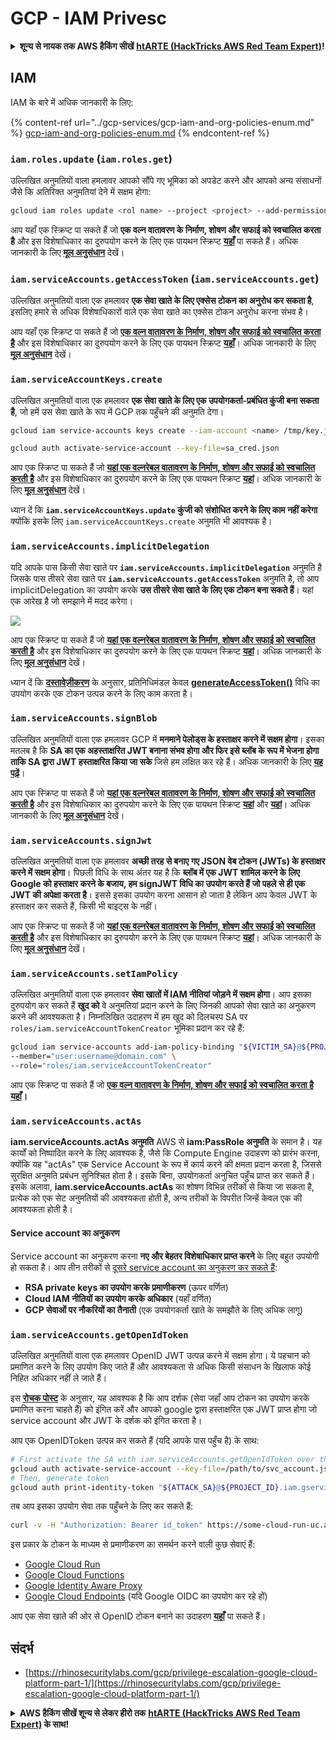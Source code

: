 # GCP - IAM Privesc

<details>

<summary><strong>शून्य से नायक तक AWS हैकिंग सीखें</strong> <a href="https://training.hacktricks.xyz/courses/arte"><strong>htARTE (HackTricks AWS Red Team Expert)</strong></a><strong>!</strong></summary>

HackTricks का समर्थन करने के अन्य तरीके:

* यदि आप चाहते हैं कि आपकी **कंपनी का विज्ञापन HackTricks में दिखाई दे** या **HackTricks को PDF में डाउनलोड करें**, तो [**सब्सक्रिप्शन प्लान्स**](https://github.com/sponsors/carlospolop) देखें!
* [**आधिकारिक PEASS & HackTricks स्वैग प्राप्त करें**](https://peass.creator-spring.com)
* [**The PEASS Family**](https://opensea.io/collection/the-peass-family) की खोज करें, हमारा विशेष [**NFTs**](https://opensea.io/collection/the-peass-family) संग्रह
* 💬 [**Discord समूह में शामिल हों**](https://discord.gg/hRep4RUj7f) या [**टेलीग्राम समूह**](https://t.me/peass) या **Twitter** पर 🐦 [**@carlospolopm**](https://twitter.com/carlospolopm) को **फॉलो करें**.
* **HackTricks** के [**github repos**](https://github.com/carlospolop/hacktricks) और [**HackTricks Cloud**](https://github.com/carlospolop/hacktricks-cloud) में PRs सबमिट करके अपनी हैकिंग ट्रिक्स साझा करें.

</details>

## IAM

IAM के बारे में अधिक जानकारी के लिए:

{% content-ref url="../gcp-services/gcp-iam-and-org-policies-enum.md" %}
[gcp-iam-and-org-policies-enum.md](../gcp-services/gcp-iam-and-org-policies-enum.md)
{% endcontent-ref %}

### `iam.roles.update` (`iam.roles.get`)

उल्लिखित अनुमतियों वाला हमलावर आपको सौंपे गए भूमिका को अपडेट करने और आपको अन्य संसाधनों जैसे कि अतिरिक्त अनुमतियां देने में सक्षम होगा:
```bash
gcloud iam roles update <rol name> --project <project> --add-permissions <permission>
```
आप यहाँ एक स्क्रिप्ट पा सकते हैं जो **एक वल्न वातावरण के निर्माण, शोषण और सफाई को स्वचालित करता है** और इस विशेषाधिकार का दुरुपयोग करने के लिए एक पायथन स्क्रिप्ट [**यहाँ**](https://github.com/RhinoSecurityLabs/GCP-IAM-Privilege-Escalation/blob/master/ExploitScripts/iam.roles.update.py) पा सकते हैं। अधिक जानकारी के लिए [**मूल अनुसंधान**](https://rhinosecuritylabs.com/gcp/privilege-escalation-google-cloud-platform-part-1/) देखें।

### `iam.serviceAccounts.getAccessToken` (`iam.serviceAccounts.get`)

उल्लिखित अनुमतियों वाला एक हमलावर **एक सेवा खाते के लिए एक्सेस टोकन का अनुरोध कर सकता है**, इसलिए हमारे से अधिक विशेषाधिकारों वाले एक सेवा खाते का एक्सेस टोकन अनुरोध करना संभव है।

आप यहाँ एक स्क्रिप्ट पा सकते हैं जो [**एक वल्न वातावरण के निर्माण, शोषण और सफाई को स्वचालित करता है**](https://github.com/carlospolop/gcp_privesc_scripts/blob/main/tests/4-iam.serviceAccounts.getAccessToken.sh) और इस विशेषाधिकार का दुरुपयोग करने के लिए एक पायथन स्क्रिप्ट [**यहाँ**](https://github.com/RhinoSecurityLabs/GCP-IAM-Privilege-Escalation/blob/master/ExploitScripts/iam.serviceAccounts.getAccessToken.py)। अधिक जानकारी के लिए [**मूल अनुसंधान**](https://rhinosecuritylabs.com/gcp/privilege-escalation-google-cloud-platform-part-1/) देखें।

### `iam.serviceAccountKeys.create`

उल्लिखित अनुमतियों वाला एक हमलावर **एक सेवा खाते के लिए एक उपयोगकर्ता-प्रबंधित कुंजी बना सकता है**, जो हमें उस सेवा खाते के रूप में GCP तक पहुँचने की अनुमति देगा।
```bash
gcloud iam service-accounts keys create --iam-account <name> /tmp/key.json

gcloud auth activate-service-account --key-file=sa_cred.json
```
आप एक स्क्रिप्ट पा सकते हैं जो [**यहां एक वल्नरेबल वातावरण के निर्माण, शोषण और सफाई को स्वचालित करती है**](https://github.com/carlospolop/gcp_privesc_scripts/blob/main/tests/3-iam.serviceAccountKeys.create.sh) और इस विशेषाधिकार का दुरुपयोग करने के लिए एक पायथन स्क्रिप्ट [**यहां**](https://github.com/RhinoSecurityLabs/GCP-IAM-Privilege-Escalation/blob/master/ExploitScripts/iam.serviceAccountKeys.create.py)। अधिक जानकारी के लिए [**मूल अनुसंधान**](https://rhinosecuritylabs.com/gcp/privilege-escalation-google-cloud-platform-part-1/) देखें।

ध्यान दें कि **`iam.serviceAccountKeys.update` कुंजी को संशोधित करने के लिए काम नहीं करेगा** क्योंकि इसके लिए `iam.serviceAccountKeys.create` अनुमति भी आवश्यक है।

### `iam.serviceAccounts.implicitDelegation`

यदि आपके पास किसी सेवा खाते पर **`iam.serviceAccounts.implicitDelegation`** अनुमति है जिसके पास तीसरे सेवा खाते पर **`iam.serviceAccounts.getAccessToken`** अनुमति है, तो आप implicitDelegation का उपयोग करके **उस तीसरे सेवा खाते के लिए एक टोकन बना सकते हैं**। यहां एक आरेख है जो समझाने में मदद करेगा।

![](https://rhinosecuritylabs.com/wp-content/uploads/2020/04/image2-500x493.png)

आप एक स्क्रिप्ट पा सकते हैं जो [**यहां एक वल्नरेबल वातावरण के निर्माण, शोषण और सफाई को स्वचालित करती है**](https://github.com/carlospolop/gcp_privesc_scripts/blob/main/tests/5-iam.serviceAccounts.implicitDelegation.sh) और इस विशेषाधिकार का दुरुपयोग करने के लिए एक पायथन स्क्रिप्ट [**यहां**](https://github.com/RhinoSecurityLabs/GCP-IAM-Privilege-Escalation/blob/master/ExploitScripts/iam.serviceAccounts.implicitDelegation.py)। अधिक जानकारी के लिए [**मूल अनुसंधान**](https://rhinosecuritylabs.com/gcp/privilege-escalation-google-cloud-platform-part-1/) देखें।

ध्यान दें कि [**दस्तावेज़ीकरण**](https://cloud.google.com/iam/docs/understanding-service-accounts) के अनुसार, प्रतिनिधिमंडल केवल [**generateAccessToken()**](https://cloud.google.com/iam/credentials/reference/rest/v1/projects.serviceAccounts/generateAccessToken) विधि का उपयोग करके एक टोकन उत्पन्न करने के लिए काम करता है।

### `iam.serviceAccounts.signBlob`

उल्लिखित अनुमतियों वाला एक हमलावर GCP में **मनमाने पेलोड्स के हस्ताक्षर करने में सक्षम होगा**। इसका मतलब है कि **SA का एक अहस्ताक्षरित JWT बनाना संभव होगा और फिर इसे ब्लॉब के रूप में भेजना होगा ताकि SA द्वारा JWT हस्ताक्षरित किया जा सके** जिसे हम लक्षित कर रहे हैं। अधिक जानकारी के लिए [**यह पढ़ें**](https://medium.com/google-cloud/using-serviceaccountactor-iam-role-for-account-impersonation-on-google-cloud-platform-a9e7118480ed)।

आप एक स्क्रिप्ट पा सकते हैं जो [**यहां एक वल्नरेबल वातावरण के निर्माण, शोषण और सफाई को स्वचालित करती है**](https://github.com/carlospolop/gcp_privesc_scripts/blob/main/tests/6-iam.serviceAccounts.signBlob.sh) और इस विशेषाधिकार का दुरुपयोग करने के लिए एक पायथन स्क्रिप्ट [**यहां**](https://github.com/RhinoSecurityLabs/GCP-IAM-Privilege-Escalation/blob/master/ExploitScripts/iam.serviceAccounts.signBlob-accessToken.py) और [**यहां**](https://github.com/RhinoSecurityLabs/GCP-IAM-Privilege-Escalation/blob/master/ExploitScripts/iam.serviceAccounts.signBlob-gcsSignedUrl.py)। अधिक जानकारी के लिए [**मूल अनुसंधान**](https://rhinosecuritylabs.com/gcp/privilege-escalation-google-cloud-platform-part-1/) देखें।

### `iam.serviceAccounts.signJwt`

उल्लिखित अनुमतियों वाला एक हमलावर **अच्छी तरह से बनाए गए JSON वेब टोकन (JWTs) के हस्ताक्षर करने में सक्षम होगा**। पिछली विधि के साथ अंतर यह है कि **ब्लॉब में एक JWT शामिल करने के लिए Google को हस्ताक्षर करने के बजाय, हम signJWT विधि का उपयोग करते हैं जो पहले से ही एक JWT की अपेक्षा करता है**। इससे इसका उपयोग करना आसान हो जाता है लेकिन आप केवल JWT के हस्ताक्षर कर सकते हैं, किसी भी बाइट्स के नहीं।

आप एक स्क्रिप्ट पा सकते हैं जो [**यहां एक वल्नरेबल वातावरण के निर्माण, शोषण और सफाई को स्वचालित करती है**](https://github.com/carlospolop/gcp_privesc_scripts/blob/main/tests/7-iam.serviceAccounts.signJWT.sh) और इस विशेषाधिकार का दुरुपयोग करने के लिए एक पायथन स्क्रिप्ट [**यहां**](https://github.com/RhinoSecurityLabs/GCP-IAM-Privilege-Escalation/blob/master/ExploitScripts/iam.serviceAccounts.signJWT.py)। अधिक जानकारी के लिए [**मूल अनुसंधान**](https://rhinosecuritylabs.com/gcp/privilege-escalation-google-cloud-platform-part-1/) देखें।

### `iam.serviceAccounts.setIamPolicy` <a href="#iam.serviceaccounts.setiampolicy" id="iam.serviceaccounts.setiampolicy"></a>

उल्लिखित अनुमतियों वाला एक हमलावर **सेवा खातों में IAM नीतियां जोड़ने में सक्षम होगा**। आप इसका दुरुपयोग कर सकते हैं **खुद को** वे अनुमतियां प्रदान करने के लिए जिनकी आपको सेवा खाते का अनुकरण करने की आवश्यकता है। निम्नलिखित उदाहरण में हम खुद को दिलचस्प SA पर `roles/iam.serviceAccountTokenCreator` भूमिका प्रदान कर रहे हैं:
```bash
gcloud iam service-accounts add-iam-policy-binding "${VICTIM_SA}@${PROJECT_ID}.iam.gserviceaccount.com" \
--member="user:username@domain.com" \
--role="roles/iam.serviceAccountTokenCreator"
```
आप एक स्क्रिप्ट पा सकते हैं जो [**एक वल्न वातावरण के निर्माण, शोषण और सफाई को स्वचालित करता है यहाँ**](https://github.com/carlospolop/gcp_privesc_scripts/blob/main/tests/d-iam.serviceAccounts.setIamPolicy.sh)**।**

### `iam.serviceAccounts.actAs`

**iam.serviceAccounts.actAs अनुमति** AWS से **iam:PassRole अनुमति** के समान है। यह कार्यों को निष्पादित करने के लिए आवश्यक है, जैसे कि Compute Engine उदाहरण को प्रारंभ करना, क्योंकि यह "actAs" एक Service Account के रूप में कार्य करने की क्षमता प्रदान करता है, जिससे सुरक्षित अनुमति प्रबंधन सुनिश्चित होता है। इसके बिना, उपयोगकर्ता अनुचित पहुँच प्राप्त कर सकते हैं। इसके अलावा, **iam.serviceAccounts.actAs** का शोषण विभिन्न तरीकों से किया जा सकता है, प्रत्येक को एक सेट अनुमतियों की आवश्यकता होती है, अन्य तरीकों के विपरीत जिन्हें केवल एक की आवश्यकता होती है।

#### Service account का अनुकरण <a href="#service-account-impersonation" id="service-account-impersonation"></a>

Service account का अनुकरण करना **नए और बेहतर विशेषाधिकार प्राप्त करने** के लिए बहुत उपयोगी हो सकता है। आप तीन तरीकों से [दूसरे service account का अनुकरण कर सकते हैं](https://cloud.google.com/iam/docs/understanding-service-accounts#impersonating_a_service_account):

* **RSA private keys का उपयोग करके प्रमाणीकरण** (ऊपर वर्णित)
* **Cloud IAM नीतियों का उपयोग करके अधिकार** (यहाँ वर्णित)
* **GCP सेवाओं पर नौकरियों का तैनाती** (एक उपयोगकर्ता खाते के समझौते के लिए अधिक लागू)

### `iam.serviceAccounts.getOpenIdToken`

उल्लिखित अनुमतियों वाला एक हमलावर OpenID JWT उत्पन्न करने में सक्षम होगा। ये पहचान को प्रमाणित करने के लिए उपयोग किए जाते हैं और आवश्यकता से अधिक किसी संसाधन के खिलाफ कोई निहित अधिकार नहीं ले जाते हैं।

इस [**रोचक पोस्ट**](https://medium.com/google-cloud/authenticating-using-google-openid-connect-tokens-e7675051213b) के अनुसार, यह आवश्यक है कि आप दर्शक (सेवा जहाँ आप टोकन का उपयोग करके प्रमाणित करना चाहते हैं) को इंगित करें और आपको google द्वारा हस्ताक्षरित एक JWT प्राप्त होगा जो service account और JWT के दर्शक को इंगित करता है।

आप एक OpenIDToken उत्पन्न कर सकते हैं (यदि आपके पास पहुँच है) के साथ:
```bash
# First activate the SA with iam.serviceAccounts.getOpenIdToken over the other SA
gcloud auth activate-service-account --key-file=/path/to/svc_account.json
# Then, generate token
gcloud auth print-identity-token "${ATTACK_SA}@${PROJECT_ID}.iam.gserviceaccount.com" --audiences=https://example.com
```
तब आप इसका उपयोग सेवा तक पहुँचने के लिए कर सकते हैं:
```bash
curl -v -H "Authorization: Bearer id_token" https://some-cloud-run-uc.a.run.app
```
इस प्रकार के टोकन के माध्यम से प्रमाणीकरण का समर्थन करने वाली कुछ सेवाएं हैं:

* [Google Cloud Run](https://cloud.google.com/run/)
* [Google Cloud Functions](https://cloud.google.com/functions/docs/)
* [Google Identity Aware Proxy](https://cloud.google.com/iap/docs/authentication-howto)
* [Google Cloud Endpoints](https://cloud.google.com/endpoints/docs/openapi/authenticating-users-google-id) (यदि Google OIDC का उपयोग कर रहे हों)

आप एक सेवा खाते की ओर से OpenID टोकन बनाने का उदाहरण [**यहाँ**](https://github.com/carlospolop-forks/GCP-IAM-Privilege-Escalation/blob/master/ExploitScripts/iam.serviceAccounts.getOpenIdToken.py) पा सकते हैं।

## संदर्भ

* [https://rhinosecuritylabs.com/gcp/privilege-escalation-google-cloud-platform-part-1/](https://rhinosecuritylabs.com/gcp/privilege-escalation-google-cloud-platform-part-1/)

<details>

<summary><strong>AWS हैकिंग सीखें शून्य से लेकर हीरो तक</strong> <a href="https://training.hacktricks.xyz/courses/arte"><strong>htARTE (HackTricks AWS Red Team Expert)</strong></a><strong> के साथ!</strong></summary>

HackTricks का समर्थन करने के अन्य तरीके:

* यदि आप चाहते हैं कि आपकी **कंपनी का विज्ञापन HackTricks में दिखाई दे** या **HackTricks को PDF में डाउनलोड करें** तो [**सदस्यता योजनाएं**](https://github.com/sponsors/carlospolop) देखें!
* [**आधिकारिक PEASS & HackTricks स्वैग**](https://peass.creator-spring.com) प्राप्त करें
* [**The PEASS Family**](https://opensea.io/collection/the-peass-family) की खोज करें, हमारा विशेष [**NFTs**](https://opensea.io/collection/the-peass-family) संग्रह
* 💬 [**Discord समूह**](https://discord.gg/hRep4RUj7f) में शामिल हों या [**telegram समूह**](https://t.me/peass) में शामिल हों या मुझे **Twitter** 🐦 पर **फॉलो** करें [**@carlospolopm**](https://twitter.com/carlospolopm)**.**
* **HackTricks** के [**github repos**](https://github.com/carlospolop/hacktricks) और [**HackTricks Cloud**](https://github.com/carlospolop/hacktricks-cloud) में PRs सबमिट करके अपनी हैकिंग ट्रिक्स साझा करें।

</details>

